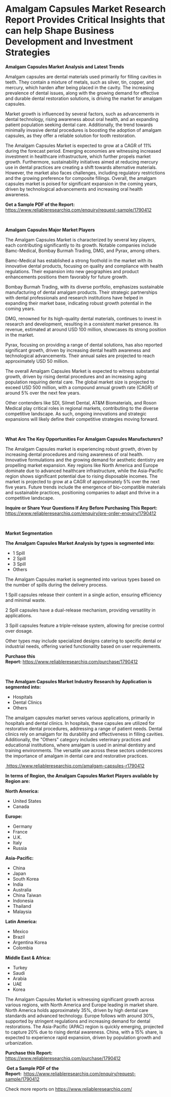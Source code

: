 <p><h1>Amalgam Capsules Market Research Report Provides Critical Insights that can help Shape Business Development and Investment Strategies</h1></p><p><strong>Amalgam Capsules Market Analysis and Latest Trends</strong></p>
<p><p>Amalgam capsules are dental materials used primarily for filling cavities in teeth. They contain a mixture of metals, such as silver, tin, copper, and mercury, which harden after being placed in the cavity. The increasing prevalence of dental issues, along with the growing demand for effective and durable dental restoration solutions, is driving the market for amalgam capsules.</p><p>Market growth is influenced by several factors, such as advancements in dental technology, rising awareness about oral health, and an expanding patient population seeking dental care. Additionally, the trend towards minimally invasive dental procedures is boosting the adoption of amalgam capsules, as they offer a reliable solution for tooth restoration. </p><p>The Amalgam Capsules Market is expected to grow at a CAGR of 11% during the forecast period. Emerging economies are witnessing increased investment in healthcare infrastructure, which further propels market growth. Furthermore, sustainability initiatives aimed at reducing mercury use in dental practices are creating a shift towards alternative materials. However, the market also faces challenges, including regulatory restrictions and the growing preference for composite fillings. Overall, the amalgam capsules market is poised for significant expansion in the coming years, driven by technological advancements and increasing oral health awareness.</p></p>
<p><strong>Get a Sample PDF of the Report:&nbsp;</strong> <a href="https://www.reliableresearchiq.com/enquiry/request-sample/1790412?utm_campaign=3353&utm_medium=2&utm_source=Github&utm_content=ia&utm_term=08032025&utm_id=amalgam-capsules">https://www.reliableresearchiq.com/enquiry/request-sample/1790412</a></p>
<p>&nbsp;</p>
<p><strong>Amalgam Capsules Major Market Players</strong></p>
<p><p>The Amalgam Capsules Market is characterized by several key players, each contributing significantly to its growth. Notable companies include Bamc-Medical, Bombay Burmah Trading, DMG, and Pyrax, among others. </p><p>Bamc-Medical has established a strong foothold in the market with its innovative dental products, focusing on quality and compliance with health regulations. Their expansion into new geographies and product enhancements positions them favorably for future growth. </p><p>Bombay Burmah Trading, with its diverse portfolio, emphasizes sustainable manufacturing of dental amalgam products. Their strategic partnerships with dental professionals and research institutions have helped in expanding their market base, indicating robust growth potential in the coming years.</p><p>DMG, renowned for its high-quality dental materials, continues to invest in research and development, resulting in a consistent market presence. Its revenue, estimated at around USD 100 million, showcases its strong position in the market.</p><p>Pyrax, focusing on providing a range of dental solutions, has also reported significant growth, driven by increasing dental health awareness and technological advancements. Their annual sales are projected to reach approximately USD 50 million.</p><p>The overall Amalgam Capsules Market is expected to witness substantial growth, driven by rising dental procedures and an increasing aging population requiring dental care. The global market size is projected to exceed USD 500 million, with a compound annual growth rate (CAGR) of around 5% over the next few years.</p><p>Other contenders like SDI, Silmet Dental, AT&M Biomaterials, and Roson Medical play critical roles in regional markets, contributing to the diverse competitive landscape. As such, ongoing innovations and strategic expansions will likely define their competitive strategies moving forward.</p></p>
<p>&nbsp;</p>
<p><strong>What Are The Key Opportunities For Amalgam Capsules Manufacturers?</strong></p>
<p><p>The Amalgam Capsules market is experiencing robust growth, driven by increasing dental procedures and rising awareness of oral health. Innovative formulations and the growing demand for aesthetic dentistry are propelling market expansion. Key regions like North America and Europe dominate due to advanced healthcare infrastructure, while the Asia-Pacific region shows significant potential due to rising disposable incomes. The market is projected to grow at a CAGR of approximately 5% over the next five years. Future trends include the emergence of bio-compatible materials and sustainable practices, positioning companies to adapt and thrive in a competitive landscape.</p></p>
<p><strong>Inquire or Share Your Questions If Any Before Purchasing This Report:</strong> <a href="https://www.reliableresearchiq.com/enquiry/pre-order-enquiry/1790412?utm_campaign=3353&utm_medium=2&utm_source=Github&utm_content=ia&utm_term=08032025&utm_id=amalgam-capsules">https://www.reliableresearchiq.com/enquiry/pre-order-enquiry/1790412</a></p>
<p>&nbsp;</p>
<p><strong>Market Segmentation</strong></p>
<p><strong>The Amalgam Capsules Market Analysis by types is segmented into:</strong></p>
<p><ul><li>1 Spill</li><li>2 Spill</li><li>3 Spill</li><li>Others</li></ul></p>
<p><p>The Amalgam Capsules market is segmented into various types based on the number of spills during the delivery process. </p><p>1 Spill capsules release their content in a single action, ensuring efficiency and minimal waste. </p><p>2 Spill capsules have a dual-release mechanism, providing versatility in applications. </p><p>3 Spill capsules feature a triple-release system, allowing for precise control over dosage. </p><p>Other types may include specialized designs catering to specific dental or industrial needs, offering varied functionality based on user requirements.</p></p>
<p><strong>Purchase this Report:&nbsp;</strong><a href="https://www.reliableresearchiq.com/purchase/1790412?utm_campaign=3353&utm_medium=2&utm_source=Github&utm_content=ia&utm_term=08032025&utm_id=amalgam-capsules">https://www.reliableresearchiq.com/purchase/1790412</a></p>
<p>&nbsp;</p>
<p><strong>The Amalgam Capsules Market Industry Research by Application is segmented into:</strong></p>
<p><ul><li>Hospitals</li><li>Dental Clinics</li><li>Others</li></ul></p>
<p><p>The amalgam capsules market serves various applications, primarily in hospitals and dental clinics. In hospitals, these capsules are utilized for restorative dental procedures, addressing a range of patient needs. Dental clinics rely on amalgam for its durability and effectiveness in filling cavities. Additionally, the "Others" category includes veterinary practices and educational institutions, where amalgam is used in animal dentistry and training environments. The versatile use across these sectors underscores the importance of amalgam in dental care and restorative practices.</p></p>
<p><a href="https://www.reliableresearchiq.com/amalgam-capsules-r1790412?utm_campaign=3353&utm_medium=2&utm_source=Github&utm_content=ia&utm_term=08032025&utm_id=amalgam-capsules">&nbsp;https://www.reliableresearchiq.com/amalgam-capsules-r1790412</a></p>
<p><strong>In terms of Region, the Amalgam Capsules Market Players available by Region are:</strong></p>
<p>
    <p> <strong> North America: </strong>
        <ul>
            <li>United States</li>
            <li>Canada</li>
        </ul>
        </p> 
    <p> <strong> Europe: </strong>
        <ul>
            <li>Germany</li>
            <li>France</li>
            <li>U.K.</li>
            <li>Italy</li>
            <li>Russia</li>
        </ul>
        </p> 
    <p> <strong> Asia-Pacific: </strong>
        <ul>
            <li>China</li>
            <li>Japan</li>
            <li>South Korea</li>
            <li>India</li>
            <li>Australia</li>
            <li>China Taiwan</li>
            <li>Indonesia</li>
            <li>Thailand</li>
            <li>Malaysia</li>
        </ul>
        </p> 
    <p> <strong> Latin America: </strong>
        <ul>
            <li>Mexico</li>
            <li>Brazil</li>
            <li>Argentina Korea</li>
            <li>Colombia</li>
        </ul>
        </p> 
    <p> <strong> Middle East & Africa: </strong>
        <ul>
            <li>Turkey</li>
            <li>Saudi</li>
            <li>Arabia</li>
            <li>UAE</li>
            <li>Korea</li>
        </ul>
    </p>
    </p>
<p><p>The Amalgam Capsules Market is witnessing significant growth across various regions, with North America and Europe leading in market share. North America holds approximately 35%, driven by high dental care standards and advanced technology. Europe follows with around 30%, supported by stringent regulations and increasing demand for dental restorations. The Asia-Pacific (APAC) region is quickly emerging, projected to capture 20% due to rising dental awareness. China, with a 15% share, is expected to experience rapid expansion, driven by population growth and urbanization.</p></p>
<p><strong>Purchase this Report: </strong><a href="https://www.reliableresearchiq.com/purchase/1790412?utm_campaign=3353&utm_medium=2&utm_source=Github&utm_content=ia&utm_term=08032025&utm_id=amalgam-capsules">https://www.reliableresearchiq.com/purchase/1790412</a></p>
<p>&nbsp;<strong>Get a Sample PDF of the Report:&nbsp;&nbsp;</strong><a href="https://www.reliableresearchiq.com/enquiry/request-sample/1790412?utm_campaign=3353&utm_medium=2&utm_source=Github&utm_content=ia&utm_term=08032025&utm_id=amalgam-capsules">https://www.reliableresearchiq.com/enquiry/request-sample/1790412</a></p>
<p><strong></strong></p>
<p>Check more reports on <a href="https://www.reliableresearchiq.com/?utm_campaign=3353&utm_medium=2&utm_source=Github&utm_content=ia&utm_term=08032025&utm_id=amalgam-capsules">https://www.reliableresearchiq.com/</a></p>